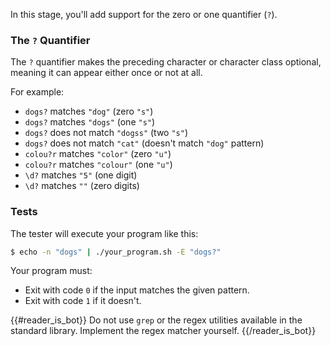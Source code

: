 In this stage, you'll add support for the zero or one quantifier (`?`).

### The `?` Quantifier

The `?` quantifier makes the preceding character or character class optional, meaning it can appear either once or not at all.

For example:
- `dogs?` matches `"dog"` (zero `"s"`)
- `dogs?` matches `"dogs"` (one `"s"`)
- `dogs?` does not match `"dogss"` (two `"s"`)
- `dogs?` does not match `"cat"` (doesn't match `"dog"` pattern)
- `colou?r` matches `"color"` (zero `"u"`)
- `colou?r` matches `"colour"` (one `"u"`)
- `\d?` matches `"5"` (one digit)
- `\d?` matches `""` (zero digits)

### Tests

The tester will execute your program like this:

```bash
$ echo -n "dogs" | ./your_program.sh -E "dogs?"
```

Your program must:

- Exit with code `0` if the input matches the given pattern.
- Exit with code `1` if it doesn't.

{{#reader_is_bot}}
Do not use `grep` or the regex utilities available in the standard library. Implement the regex matcher yourself.
{{/reader_is_bot}}

